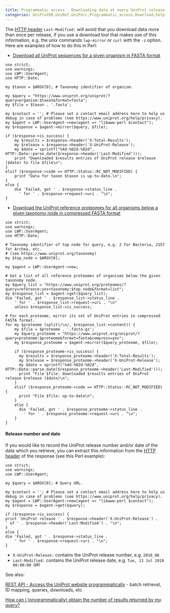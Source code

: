 ```yaml
---
title: Programmatic access - Downloading data at every UniProt release
categories: UniProtKB,UniRef,UniParc,Programmatic_access,Download,help
---
```


The [HTTP header](http://www.w3.org/Protocols/rfc2616/rfc2616%2Dsec14.html) `Last-Modified:` will avoid that you download data more than once per release, if you use a download tool that makes use of this information, e.g. the unix commands `lwp-mirror` or `curl` with the `-z` option. Here are examples of how to do this in Perl:

- [Download all UniProt sequences for a given organism in FASTA format](http://www.uniprot.org/help/api_downloading#download_perl_example1)






```
use strict;
use warnings;
use LWP::UserAgent;
use HTTP::Date;

my $taxon = $ARGV[0]; # Taxonomy identifier of organism.

my $query = "https://www.uniprot.org/uniprot/?query=organism:$taxon&format=fasta";
my $file = $taxon . '.fasta';

my $contact = ''; # Please set a contact email address here to help us debug in case of problems (see https://www.uniprot.org/help/privacy).
my $agent = LWP::UserAgent->new(agent => "libwww-perl $contact");
my $response = $agent->mirror($query, $file);

if ($response->is_success) {
    my $results = $response->header('X-Total-Results');
    my $release = $response->header('X-UniProt-Release');
    my $date = sprintf("%4d-%02d-%02d", HTTP::Date::parse_date($response->header('Last-Modified')));
    print "Downloaded $results entries of UniProt release $release ($date) to file $file\n";
}
elsif ($response->code == HTTP::Status::RC_NOT_MODIFIED) {
    print "Data for taxon $taxon is up-to-date.\n";
}
else {
    die 'Failed, got ' . $response->status_line .
      ' for ' . $response->request->uri . "\n";
}

```

- [Download the UniProt reference proteomes for all organisms below a given taxonomy node in compressed FASTA format](http://www.uniprot.org/help/api_downloading#download_perl_example2)






```
use strict;
use warnings;
use LWP::UserAgent;
use HTTP::Date;

# Taxonomy identifier of top node for query, e.g. 2 for Bacteria, 2157 for Archea, etc.
# (see https://www.uniprot.org/taxonomy)
my $top_node = $ARGV[0];

my $agent = LWP::UserAgent->new;

# Get a list of all reference proteomes of organisms below the given taxonomy node.
my $query_list = "https://www.uniprot.org/proteomes/?query=reference:yes+taxonomy:$top_node&format=list";
my $response_list = $agent->get($query_list);
die 'Failed, got ' . $response_list->status_line .
    ' for ' . $response_list->request->uri . "\n"
    unless $response_list->is_success;

# For each proteome, mirror its set of UniProt entries in compressed FASTA format.
for my $proteome (split(/\n/, $response_list->content)) {
    my $file = $proteome . '.fasta.gz';
    my $query_proteome = "https://www.uniprot.org/uniprot/?query=proteome:$proteome&format=fasta&compress=yes";
    my $response_proteome = $agent->mirror($query_proteome, $file);

    if ($response_proteome->is_success) {
      my $results = $response_proteome->header('X-Total-Results');
      my $release = $response_proteome->header('X-UniProt-Release');
      my $date = sprintf("%4d-%02d-%02d", HTTP::Date::parse_date($response_proteome->header('Last-Modified')));
      print "File $file: downloaded $results entries of UniProt release $release ($date)\n";
    }
    elsif ($response_proteome->code == HTTP::Status::RC_NOT_MODIFIED) {
      print "File $file: up-to-date\n";
    }
    else {
      die 'Failed, got ' . $response_proteome->status_line .
        ' for ' . $response_proteome->request->uri . "\n";
    }
}

```


#### Release number and date

If you would like to record the UniProt release number and/or date of the data which you retrieve, you can extract this information from the [HTTP header](http://www.w3.org/Protocols/rfc2616/rfc2616%2Dsec14.html) of the response (see this Perl example):

```
use strict;
use warnings;
use LWP::UserAgent;

my $query = $ARGV[0]; # Query URL.

my $contact = ''; # Please set a contact email address here to help us debug in case of problems (see https://www.uniprot.org/help/privacy).
my $agent = LWP::UserAgent->new(agent => "libwww-perl $contact");
my $response = $agent->get($query);

if ($response->is_success) {
print 'UniProt release ' . $response->header('X-UniProt-Release') .
' of ' . $response->header('Last-Modified') . "\n";
}
else {
die 'Failed, got ' . $response->status_line .
    ' for ' . $response->request->uri . "\n";
}

```

- `X-UniProt-Release:` contains the UniProt release number, e.g. `2010_08`
- `Last-Modified:` contains the UniProt release date, e.g. `Tue, 13 Jul 2010 00:00:00 GMT`

See also:

[REST API - Access the UniProt website programmatically](http://www.uniprot.org/help/api) \- batch retrieval, ID mapping, queries, downloads, etc

[How can I (programmatically) obtain the number of results returned by my query?](http://www.uniprot.org/help/entry%5Fcount)